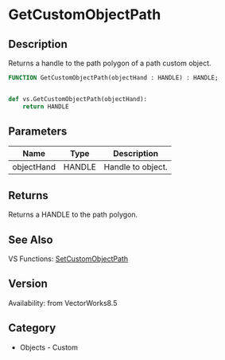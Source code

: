 # GetCustomObjectPath

## Description
Returns a handle to the path polygon of a path custom object.

```pascal
FUNCTION GetCustomObjectPath(objectHand : HANDLE) : HANDLE;
```

```python

def vs.GetCustomObjectPath(objectHand):
    return HANDLE
```

## Parameters
|Name|Type|Description|
|---|---|---|
|objectHand|HANDLE|Handle to object.|

## Returns
Returns a HANDLE to the path polygon.

## See Also
VS Functions:
[SetCustomObjectPath](SetCustomObjectPath.md)

## Version
Availability: from VectorWorks8.5
## Category
* Objects - Custom


